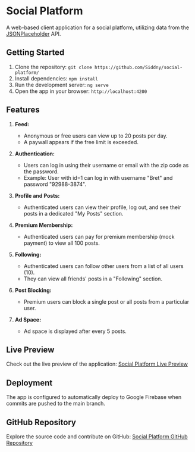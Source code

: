# Social Platform

A web-based client application for a social platform, utilizing data from the [JSONPlaceholder](https://jsonplaceholder.typicode.com/) API.

## Getting Started

1. Clone the repository: `git clone https://github.com/Siddny/social-platform/`
2. Install dependencies: `npm install`
3. Run the development server: `ng serve`
4. Open the app in your browser: `http://localhost:4200`


## Features

1. **Feed:**
   - Anonymous or free users can view up to 20 posts per day.
   - A paywall appears if the free limit is exceeded.

2. **Authentication:**
   - Users can log in using their username or email with the zip code as the password.
   - Example: User with id=1 can log in with username "Bret" and password "92988-3874".

3. **Profile and Posts:**
   - Authenticated users can view their profile, log out, and see their posts in a dedicated "My Posts" section.

4. **Premium Membership:**
   - Authenticated users can pay for premium membership (mock payment) to view all 100 posts.

5. **Following:**
   - Authenticated users can follow other users from a list of all users (10).
   - They can view all friends' posts in a "Following" section.

6. **Post Blocking:**
   - Premium users can block a single post or all posts from a particular user.

7. **Ad Space:**
   - Ad space is displayed after every 5 posts.

## Live Preview

Check out the live preview of the application: [Social Platform Live Preview](https://socialplatform-bf580.web.app/)

## Deployment

The app is configured to automatically deploy to Google Firebase when commits are pushed to the main branch.

## GitHub Repository

Explore the source code and contribute on GitHub: [Social Platform GitHub Repository](https://github.com/Siddny/social-platform/)
